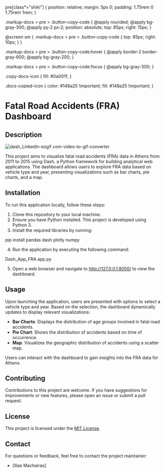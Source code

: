 pre[class*="shiki"] {
    position: relative;
    margin: 5px 0;
    padding: 1.75rem 0 1.75rem 1rem;
}

.markup-docs > pre > .button-copy-code {
    @apply rounded;
    @apply bg-gray-300;
    @apply py-2 px-2;
    position: absolute;
    top: 85px;
    right: 15px;
}

@screen sm {
    .markup-docs > pre > .button-copy-code {
        top: 85px;
        right: 10px;
    }
}

.markup-docs > pre > .button-copy-code:hover {
    @apply border-2 border-gray-600;
    @apply bg-gray-200;
}

.markup-docs > pre > .button-copy-code:focus {
    @apply bg-gray-300;
}

.copy-docs-icon {
    fill: #0a001f;
}

.docs-copied-icon {
    color: #148a25 !important;
    fill: #148a25 !important;
}

# Fatal Road Accidents (FRA) Dashboard

## Description

![dash_LinkedIn-ezgif com-video-to-gif-converter](https://github.com/iliasmachairas/Tutorials_twd/assets/47300069/19cf7061-cdf6-4a8a-8a9c-a31fbb1c4d0b)

This project aims to visualize fatal road accidents (FRA) data in Athens from 2011 to 2015 using Dash, a Python framework for building analytical web applications. The dashboard allows users to explore FRA data based on vehicle type and year, presenting visualizations such as bar charts, pie charts, and a map.

## Installation

To run this application locally, follow these steps:

1. Clone this repository to your local machine.
2. Ensure you have Python installed. This project is developed using Python 3.
3. Install the required libraries by running:

pip install pandas dash plotly numpy

4. Run the application by executing the following command:

Dash_App_FRA app.py

5. Open a web browser and navigate to http://127.0.0.1:8050/ to view the dashboard.

## Usage

Upon launching the application, users are presented with options to select a vehicle type and year. Based on the selection, the dashboard dynamically updates to display relevant visualizations:

- **Bar Charts**: Displays the distribution of age groups involved in fatal road accidents.
- **Pie Chart**: Shows the distribution of accidents based on time of occurrence.
- **Map**: Visualizes the geographic distribution of accidents using a scatter map.

Users can interact with the dashboard to gain insights into the FRA data for Athens.

## Contributing

Contributions to this project are welcome. If you have suggestions for improvements or new features, please open an issue or submit a pull request.

## License

This project is licensed under the [MIT License](LICENSE).

## Contact

For questions or feedback, feel free to contact the project maintainer:
- [Ilias Machairas]



